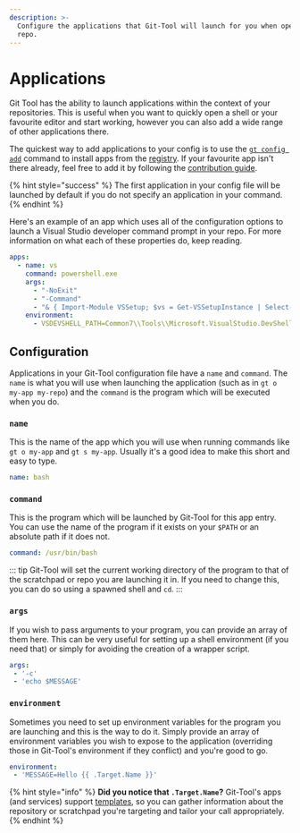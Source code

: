 ```yaml
---
description: >-
  Configure the applications that Git-Tool will launch for you when opening a
  repo.
---
```


# Applications

Git Tool has the ability to launch applications within the context of your repositories. This is useful when you want to quickly open a shell or your favourite editor and start working, however you can also add a wide range of other applications there.

The quickest way to add applications to your config is to use the [`gt config add`](../commands/config.md#config-add) command to install apps from the [registry](registry.md). If your favourite app isn't there already, feel free to add it by following the [contribution guide](registry.md#contributing).

{% hint style="success" %}
The first application in your config file will be launched by default if you do not specify an application in your command.
{% endhint %}

Here's an example of an app which uses all of the configuration options to launch a Visual Studio developer command prompt in your repo. For more information on what each of these properties do, keep reading.

```yaml
apps:
  - name: vs
    command: powershell.exe
    args:
      - "-NoExit"
      - "-Command"
      - "& { Import-Module VSSetup; $vs = Get-VSSetupInstance | Select-VSSetupInstance -Latest; Import-Module (Join-Path $vs.InstallationPath $env:VSDEVSHELL_PATH); Enter-VsDevShell -VsInstallPath $vs.InstallationPath -StartInPath '{{ .Target.Path }}' }"
    environment:
      - VSDEVSHELL_PATH=Common7\\Tools\\Microsoft.VisualStudio.DevShell.dll
```

## Configuration

Applications in your Git-Tool configuration file have a `name` and `command`. The `name` is what you will use when launching the application \(such as in `gt o my-app my-repo`\) and the `command` is the program which will be executed when you do.

### `name`

This is the name of the app which you will use when running commands like `gt o my-app` and `gt s my-app`. Usually it's a good idea to make this short and easy to type.

```yaml
name: bash
```

### `command`

This is the program which will be launched by Git-Tool for this app entry. You can use the name of the program if it exists on your `$PATH` or an absolute path if it does not.

```yaml
command: /usr/bin/bash
```

::: tip Git-Tool will set the current working directory of the program to that of the scratchpad or repo you are launching it in. If you need to change this, you can do so using a spawned shell and `cd`. :::

### `args`

If you wish to pass arguments to your program, you can provide an array of them here. This can be very useful for setting up a shell environment \(if you need that\) or simply for avoiding the creation of a wrapper script.

```yaml
args:
 - '-c'
 - 'echo $MESSAGE'
```

### `environment`

Sometimes you need to set up environment variables for the program you are launching and this is the way to do it. Simply provide an array of environment variables you wish to expose to the application \(overriding those in Git-Tool's environment if they conflict\) and you're good to go.

```yaml
environment:
 - 'MESSAGE=Hello {{ .Target.Name }}'
```

{% hint style="info" %}
**Did you notice that `.Target.Name`?** Git-Tool's apps \(and services\) support [templates](templates.md), so you can gather information about the repository or scratchpad you're targeting and tailor your call appropriately.
{% endhint %}

